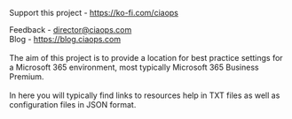 Support this project - https://ko-fi.com/ciaops

Feedback - director@ciaops.com</br>
Blog - https://blog.ciaops.com</br></br>
The aim of this project is to provide a location for best practice settings for a Microsoft 365 environment, most typically Microsoft 365 Business Premium.</br></br>
In here you will typically find links to resources help in TXT files as well as configuration files in JSON format.</br>